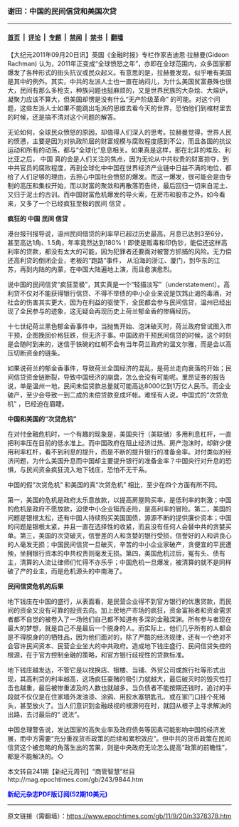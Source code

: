 ### 谢田：中国的民间信贷和美国次贷

---

#### [首页](../../../..?n3378378) &nbsp;|&nbsp; [评论](../../../../../epoch-comment?n3378378) &nbsp;|&nbsp; [专题](../../../../../epoch-special?n3378378) &nbsp;|&nbsp; [禁闻](../../../../../epoch-news?n3378378) &nbsp;|&nbsp; [禁书](../../../../../books?n3378378) &nbsp;|&nbsp; [翻墙](https://github.com/gfw-breaker/nogfw/blob/master/README.md?n3378378)


<div class="post_content" id="artbody" itemprop="articleBody">
 <!-- article content begin -->
 <p>
  【大纪元2011年09月20日讯】英国《金融时报》专栏作家吉迪恩‧拉赫曼(Gideon Rachman) 认为，2011年正变成“全球愤怒之年”，亦即在全球范围内，众多国家都爆发了各种形式的街头抗议或民众起义。有意思的是，拉赫曼发现，似乎唯有美国是其中的例外。其实，中共的左派人士也一直在纳闷儿，为什么美国贫富悬殊也很大，民间有那么多枪支，种族问题也挺麻烦的，又是世界民族的大杂烩、大熔炉，凝聚力应该不算大，但美国却愣是没有什么“无产阶级革命” 的可能。对这个问题，这些左派人士如果不能跳出毛派的思维去看今天的世界，恐怕他们到棺材里去的时候，还是搞不清对这个问题的解答。
 </p>
 <p>
  无论如何，全球民众愤怒的原因，却值得人们深入的思考。拉赫曼觉得，世界人民的愤懑，主要是因为对执政阶层的财富规模与腐败程度感到不公，而且各国的抗议运动和所有的动荡，都与“全球化”息息相关。如果真是这样，那在北非的埃及、利比亚之后，
  <ok href="https://www.epochtimes.com/gb/tag/%E4%B8%AD%E5%9B%BD.html">
   中国
  </ok>
  真的会是人们关注的焦点，因为无论从中共权贵的财富掠夺，到中共官员的腐败程度，再到全球化中中国在世界经济产业链中日益不满的地位，都给了人们足够的理由，去担心中国社会愤怒的爆发。而这一爆发，很可能会是由专制的高压和集权开始，而以财富的聚敛和再散落而告终，最后回归一切来自泥土、又归于泥土的古训。而中国财富危机爆发的导火索，在房市和股市之外，如今看来，又多了一个已经疯狂至极的民间
  <ok href="https://www.epochtimes.com/gb/tag/%E4%BF%A1%E8%B4%B7.html">
   信贷
  </ok>
  。
 </p>
 <p>
  <b>
   疯狂的
   <ok href="https://www.epochtimes.com/gb/tag/%E4%B8%AD%E5%9B%BD.html">
    中国
   </ok>
   民间
   <ok href="https://www.epochtimes.com/gb/tag/%E4%BF%A1%E8%B4%B7.html">
    信贷
   </ok>
  </b>
 </p>
 <p>
  港台报刊报导说，温州民间借贷的利率早已超过历史最高，月息已达到3至6分，甚至高达1角、1.5角，年率竟然达到180%！即使是贩毒和印伪钞，能偿还这样高利率的贷款，都没有太大的可能，因为犯罪者还要面对被警方抓捕的风险。无力偿还高利贷的倒闭企业，老板的“跑路”事件， 从沿海的浙江、厦门，到华东的江苏，再到内陆的内蒙，在中国大陆遍地上演，而且愈演愈烈。
 </p>
 <p>
  说中国的民间信贷“疯狂至极”，其实真是一个“轻描淡写”（understatement）。高利贷不仅对不能获得银行信贷、不得不举债的中小企业来说是饮鸩止渴的毒酒，对社会的伤害其实更大，因为在利益的驱使下，全民都会参与民间信贷，温州已经出现了全民参与的迹象，这无疑会再现历史上荷兰郁金香的惨痛经历。
 </p>
 <p>
  十七世纪荷兰黑色郁金香事件中，当抛售开始、泡沫破灭时，荷兰政府曾试图入市干预，企图挽回价格狂跌，但无济于事。中国政府干预民间信贷的时候，这个时刻是会随时到来的，迷信于铁碗的红朝不会有当年荷兰政府的温文尔雅，而是会以高压切断资金的链条。
 </p>
 <p>
  如果说荷兰的郁金香事件，导致荷兰全国经济的混乱，是荷兰走向衰落的开始；民间信贷资金链断裂，导致中国经济的崩盘，怎么会没有可能呢。里昂证券的报告说，单是温州一地，民间未偿贷款总量就可能高达8000亿到1万亿人民币。而企业破产，至少会导致一到二成的未偿贷款变成坏帐。难怪有人说，中国式的“次贷危机” ，已经迫在眉睫。
 </p>
 <p>
  <b>
   中国和美国的“次贷危机”
  </b>
 </p>
 <p>
  在对付金融危机时，一个有趣的现象是，美国央行（美联储）多用利息杠杆，一直把利率压在目前的低水准上。而中国政府在阻止经济过热、房产泡沫时，却鲜少使用利率杠杆，看不到利息的提升，而是不断的提升银行的准备金率。对付类似的经济问题，为什么美国升息而中国却主要提升银行的准备金率？中国央行对升息的恐惧，与民间资金疯狂流入地下钱庄，恐怕不无干系。
 </p>
 <p>
  中国的假“次贷危机” 和美国的真“次贷危机” 相比，至少在四个方面有所不同。
 </p>
 <p>
  第一，美国的危机是政府太乐意放款，以提高房屋购买率，是低利率的刺激；中国的危机是政府不愿放款，迫使中小企业铤而走险，是高利率的冒险。第二，美国的问题是银根太松，还有中国人持续购买美国国债，源源不断的提供廉价资本；中国的问题是银根太紧，并且一直在选择性的收紧，而且没有任何人会替中共的贪婪买单。第三，美国的次贷破灭，信誉差的人和贪婪的银行受损，信誉好的人和讲良心的人毫发无损；中国民间信贷一旦破灭，辛苦的中小企业家破产，贪便宜的平民遭殃，坐拥银行资本的中共权贵则毫发无损。第四，美国危机过后，冤有头、债有主，清算的人流让律师们忙得不亦乐乎；中国危机一旦爆发，被清算的就不是同样破了产的业主，而是危机源头的中南海了。
 </p>
 <p>
  <b>
   民间信贷危机的后果
  </b>
 </p>
 <p>
  地下钱庄在中国的盛行，从表面看，是民营企业得不到官方银行的优惠贷款，而民间的资金又没有可靠的投资去向。加上房地产市场的疯狂，资金富裕者和资金需求者都不自觉的被卷入了一场他们自己都不知道有多深的金融深渊。所有参与者现在最大的梦想，就是自己不是最后一个脱身的人。而实际上，他们几乎所有的人都会是不得脱身的的牺牲品，因为他们面对的，除了严酷的经济规律，还有一个绝对不会容许民间资本、民营企业坐大的中共政府。造成地下钱庄盛行、民间信贷失控的根源，在于官方控制金融的策略，和官方银行歧视性的贷款标准。
 </p>
 <p>
  地下钱庄越发达，不管它是以找换店、银楼、当铺、外贸公司或旅行社等形式出现，其高利贷的利率越高，这场疯狂豪赌的吸引力就越大，最后破灭时的毁灭性打击也越重，最后被惨重波及的人数也就越多。当负债者不能按期还钱时，追讨的手段就不仅仅是在住家墙外泼油漆、涂鸦、用胶水塞钥匙孔、或在家门口挂个死猪头，甚至放火了。当人们意识到金融歧视的根源何在时，就回从根子上寻求解决的出路，去讨最后的“ 说法”。
 </p>
 <p>
  中国总理警告说，发达国家的高失业率及政府债务等因素可能影响中国的经济发展，而中方需要“充分重视货币政策的后续和累积效应”。但中共的货币政策在民间信贷这个被忽略的角落生出的苦果，则是中央政府无论怎么提高“政策的前瞻性”，都是不能解决的。◇
 </p>
 <p>
  本文转自241期【新纪元周刊】“商管智慧”栏目
  <br/>
  <ok href=" http://mag.epochtimes.com/gb/243/9844.htm " target="_blank">
   http://mag.epochtimes.com/gb/243/9844.htm
  </ok>
 </p>
 <p>
  <ok href="http://mag.epochtimes.com/pdfmag/home.html">
   <font color="blue">
    <b>
     新纪元杂志PDF版订阅(52期10美元)
    </b>
   </font>
  </ok>
 </p>
 <!-- article content end -->
 <div id="below_article_ad">
 </div>
</div>


---

原文链接（需翻墙）：https://www.epochtimes.com/gb/11/9/20/n3378378.htm
